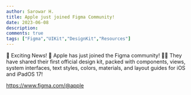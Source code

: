 ```yaml
---
author: Sarowar H.
title: Apple just joined Figma Community!
date: 2023-06-08
description:
comments: true
tags: ["Figma","UIKit","DesignKit","Resources"]
---
```


📢 Exciting News! 🚀 Apple has just joined the Figma community! 🍎🎉 They have shared their first official design kit, packed with components, views, system interfaces, text styles, colors, materials, and layout guides for iOS and iPadOS 17!

https://www.figma.com/@apple